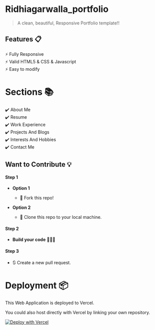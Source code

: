 # Ridhiagarwalla_portfolio

> A clean, beautiful, Responsive Portfolio template!!

## Features 📋
⚡️ Fully Responsive\
⚡️ Valid HTML5 & CSS & Javascript\
⚡️ Easy to modify

# Sections 📚

✔️ About Me\
✔️ Resume\
✔️ Work Experience\
✔️ Projects And Blogs\
✔️ Interests And Hobbies\
✔️ Contact Me


## Want to Contribute 💡
#### Step 1

- **Option 1**
    - 🍴 Fork this repo!

- **Option 2**
    - 👯 Clone this repo to your local machine.


#### Step 2

- **Build your code** 🔨🔨🔨

#### Step 3

- 🔃 Create a new pull request.


# Deployment 📦

This Web Application is deployed to Vercel.

You could also host directly with Vercel by linking your own repository.

[![Deploy with Vercel](https://vercel.com/button)](https://vercel.com/new/git/external?repository-url=https%3A%2F%2Fgithub.com%2Fvercel%2Fnext.js%2Ftree%2Fcanary%2Fexamples%2Fhello-world)


